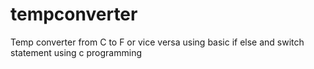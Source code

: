 # tempconverter
Temp converter from C to F or vice versa using basic if else and switch statement using c programming
